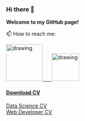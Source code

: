 ### Hi there 👋

**Welcome to my GitHub page!**


📫 How to reach me:

<a href="https://www.linkedin.com/in/kamrul-hasan-60767a183/"><img src="https://res.cloudinary.com/importdata/image/upload/v1595012354/linkedin_t9qiwy.png" alt="drawing" width="100"/> &nbsp;&nbsp;&nbsp;&nbsp;
<a href="https://www.kaggle.com/kh1997"><img src="https://res.cloudinary.com/importdata/image/upload/v1595012924/kaggle_ksaktb.png" alt="drawing" width="75"/>
  
  
  
#### Download CV
 
[Data Science CV](https://www.overleaf.com/download/project/610a6a6ddf6c6fe4bd932070/build/17b9d8726e6-43d4c794c7c151a7/output/output.pdf?compileGroup=standard&clsiserverid=clsi-pre-emp-e2-f-pszm&popupDownload=true)<br>
[Web Developer CV](https://www.overleaf.com/download/project/6125f0d1a2397d68fb1e60e5/build/17b9d7ad903-5c6ff35ba440ff44/output/output.pdf?compileGroup=standard&clsiserverid=clsi-pre-emp-e2-e-mcs6&popupDownload=true)

